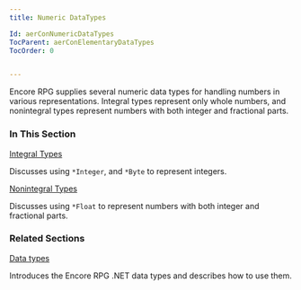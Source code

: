 ```yaml
---
title: Numeric DataTypes

Id: aerConNumericDataTypes
TocParent: aerConElementaryDataTypes
TocOrder: 0


---
```


Encore RPG supplies several numeric data types for handling numbers in various representations. Integral types represent only whole numbers, and nonintegral types represent numbers with both integer and fractional parts. 

### In This Section

[Integral Types](IntegralTypes.html)

Discusses using ```*Integer```, and ```*Byte``` to
                represent integers.


[Nonintegral Types](NonintegralTypes.html)

Discusses using ```*Float``` to represent numbers with both integer 	and fractional parts.


### Related Sections

[Data types](DataTypes.html)

Introduces the Encore RPG .NET data types and describes how to use them.


